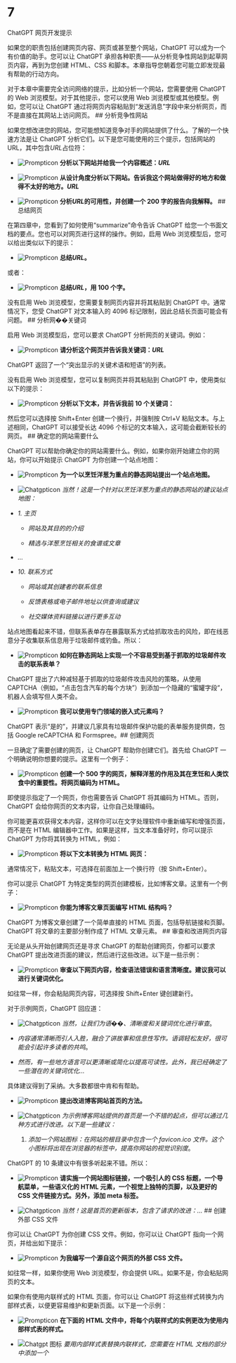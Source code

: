 # 7

ChatGPT 网页开发提示

如果您的职责包括创建网页内容、网页或甚至整个网站，ChatGPT 可以成为一个有价值的助手。您可以让 ChatGPT 承担各种职责——从分析竞争性网站到起草网页内容，再到为您创建 HTML、CSS 和脚本。本章指导您朝着您可能立即发现最有帮助的行动方向。

对于本章中需要完全访问网络的提示，比如分析一个网站，您需要使用 ChatGPT 的 Web 浏览模型。对于其他提示，您可以使用 Web 浏览模型或其他模型。例如，您可以让 ChatGPT 通过将网页内容粘贴到“发送消息”字段中来分析网页，而不是直接在其网站上访问网页。  ## 分析竞争性网站

如果您想改进您的网站，您可能想知道竞争对手的网站提供了什么。了解的一个快速方法是让 ChatGPT 分析它们。以下是您可能使用的三个提示，包括网站的 URL，其中包含*URL*占位符：

+   ![Prompticon](img/prompticon.png) **分析以下网站并给我一个内容概述：*URL***

+   ![Prompticon](img/prompticon.png) **从设计角度分析以下网站。告诉我这个网站做得好的地方和做得不太好的地方。*URL***

+   ![Prompticon](img/prompticon.png) **分析*URL*的可用性，并创建一个 200 字的报告向我解释。**  ## 总结网页

在第四章中，您看到了如何使用“summarize”命令告诉 ChatGPT 给您一个书面文档的要点。您也可以对网页进行这样的操作。例如，启用 Web 浏览模型后，您可以给出类似以下的提示：

+   ![Prompticon](img/prompticon.png) **总结*URL*。**

或者：

+   ![Prompticon](img/prompticon.png) **总结*URL*，用 100 个字。**

没有启用 Web 浏览模型，您需要复制网页内容并将其粘贴到 ChatGPT 中。通常情况下，您受 ChatGPT 对文本输入的 4096 标记限制，因此总结长页面可能会有问题。  ## 分析网��关键词

启用 Web 浏览模型后，您可以要求 ChatGPT 分析网页的关键词。例如：

+   ![Prompticon](img/prompticon.png) **请分析这个网页并告诉我关键词：*URL***

ChatGPT 返回了一个“突出显示的关键术语和短语”的列表。

没有启用 Web 浏览模型，您可以复制网页并将其粘贴到 ChatGPT 中，使用类似以下的提示：

+   ![Prompticon](img/prompticon.png) **分析以下文本，并告诉我前 10 个关键词：**

然后您可以选择按 Shift+Enter 创建一个换行，并强制按 Ctrl+V 粘贴文本。与上述相同，ChatGPT 可以接受长达 4096 个标记的文本输入，这可能会截断较长的网页。  ## 确定您的网站需要什么

ChatGPT 可以帮助你确定你的网站需要什么。例如，如果你刚开始建立你的网站，你可以开始提示 ChatGPT 为你创建一个站点地图：

+   ![Prompticon](img/prompticon.png) **为一个以烹饪洋葱为重点的静态网站提出一个站点地图。**

+   ![Chatgpticon](img/chatgpticon.png) *当然！这是一个针对以烹饪洋葱为重点的静态网站的建议站点地图：*

+   *1\. 主页*

    +   *网站及其目的的介绍*

    +   *精选与洋葱烹饪相关的食谱或文章*

+   *…*

+   *10\. 联系方式*

    +   *网站或其创建者的联系信息*

    +   *反馈表格或电子邮件地址以供查询或建议*

    +   *社交媒体资料链接以进行更多互动*

站点地图看起来不错，但联系表单存在暴露联系方式给抓取攻击的风险，即在线恶意分子收集联系信息用于垃圾邮件或钓鱼。所以：

+   ![Prompticon](img/prompticon.png) **如何在静态网站上实现一个不容易受到基于抓取的垃圾邮件攻击的联系表单？**

ChatGPT 提出了六种减轻基于抓取的垃圾邮件攻击风险的策略，从使用 CAPTCHA（例如，“点击包含汽车的每个方块”）到添加一个隐藏的“蜜罐字段”，机器人会填写但人类不会。

+   ![Prompticon](img/prompticon.png) **我可以使用专门领域的嵌入式元素吗？**

ChatGPT 表示“是的”，并建议几家具有垃圾邮件保护功能的表单服务提供商，包括 Google reCAPTCHA 和 Formspree。## 创建网页

一旦确定了需要创建的网页，让 ChatGPT 帮助你创建它们。首先给 ChatGPT 一个明确说明你想要的提示。这里有一个例子：

+   ![Prompticon](img/prompticon.png) **创建一个 500 字的网页，解释洋葱的作用及其在烹饪和人类饮食中的重要性。将网页编码为 HTML。**

即使提示指定了一个网页，你也需要告诉 ChatGPT 将其编码为 HTML。否则，ChatGPT 会给你网页的文本内容，让你自己处理编码。

你可能更喜欢获得文本内容，这样你可以在文字处理软件中重新编写和增强页面，而不是在 HTML 编辑器中工作。如果是这样，当文本准备好时，你可以提示 ChatGPT 为你将其转换为 HTML，例如：

+   ![Prompticon](img/prompticon.png) **将以下文本转换为 HTML 网页：**

通常情况下，粘贴文本，可选择在前面加上一个换行符（按 Shift+Enter）。

你可以提示 ChatGPT 为特定类型的网页创建模板，比如博客文章。这里有一个例子：

+   ![Prompticon](img/prompticon.png) **你能为博客文章页面编写 HTML 结构吗？**

ChatGPT 为博客文章创建了一个简单直接的 HTML 页面，包括导航链接和页脚。ChatGPT 将文章的主要部分制作成了 HTML 文章元素。  ## 审查和改进网页内容

无论是从头开始创建网页还是寻求 ChatGPT 的帮助创建网页，你都可以要求 ChatGPT 提出改进页面的建议，然后进行这些改进。以下是一些示例：

+   ![Prompticon](img/prompticon.png) **审查以下网页内容，检查语法错误和语言清晰度。建议我可以进行关键词优化。**

如往常一样，你会粘贴网页内容，可选择按 Shift+Enter 键创建新行。

对于示例网页，ChatGPT 回应道：

+   ![Chatgpticon](img/chatgpticon.png) *当然，让我们为语��、清晰度和关键词优化进行审查*。

+   *内容通常清晰而引人入胜，融合了讲故事和信息性写作。语调轻松友好，很可能会引起许多读者的共鸣*。

+   *然而，有一些地方语言可以更清晰或简化以提高可读性。此外，我已经确定了一些潜在的关键词优化…*

具体建议得到了采纳。大多数都很中肯和有帮助。

+   ![Prompticon](img/prompticon.png) **提出改进博客网站首页的方法。**

+   ![Chatgpticon](img/chatgpticon.png) *为示例博客网站提供的首页是一个不错的起点，但可以通过几种方式进行改进。以下是一些建议：*

    1.  *添加一个网站图标：在网站的根目录中包含一个 favicon.ico 文件。这个小图标将出现在浏览器的标签中，提高你网站的视觉识别度*。

ChatGPT 的 10 条建议中有很多听起来不错。所以：

+   ![Prompticon](img/prompticon.png) **请实施一个网站图标链接，一个吸引人的 CSS 标题，一个导航菜单，一些语义化的 HTML 元素，一个视觉上独特的页脚，以及更好的 CSS 文件链接方式。另外，添加 meta 标签。**

+   ![Chatgpticon](img/chatgpticon.png) *当然！这是首页的更新版本，包含了请求的改进：…*  ## 创建外部 CSS 文件

你可以让 ChatGPT 为你创建 CSS 文件。例如，你可以让 ChatGPT 指向一个网页，并给出如下提示：

+   ![Prompticon](img/prompticon.png) **为我编写一个源自这个网页的外部 CSS 文件。**

如往常一样，如果你使用 Web 浏览模型，你会提供 URL。如果不是，你会粘贴网页的文本。

如果你有使用内联样式的 HTML 页面，你可以让 ChatGPT 将这些样式转换为内部样式表，以便更容易维护和更新页面。以下是一个示例：

+   ![Prompticon](img/prompticon.png) **在下面的 HTML 文件中，将每个内联样式的实例更改为使用内部样式表的样式。**

+   ![Chatgpt 图标](img/chatgpticon.png) *要用内部样式表替换内联样式，您需要在 HTML 文档的<head>部分中添加一个<style>块，并创建适当的 CSS 选择器。我们将创建两个类：.table1 和.table2，分别分配给您的表。这是更新后的 HTML：*

正如你所看到的，ChatGPT 很好地处理了这个任务。同样，ChatGPT 很好地将 HTML 文档从内部样式切换到它创建的外部 CSS 文件。这是我使用的提示：

+   ![提示图标](img/prompticon.png) **在下面的 HTML 文件中，请将每个内部样式实例更改为外部 CSS 文件中的样式。创建 CSS 文件并将其命名为 styles42.css。**  ## 为网页编写脚本

除了擅长创建和操作 HTML 和 CSS 之外，ChatGPT 还可以处理各种编程语言。我们将在第八章更详细地讨论这种能力，但在谈论网页工作时，您可能希望让 ChatGPT 为您的网站编写脚本。

你只需要一个合适的提示。这里有一个例子：

+   ![提示图标](img/prompticon.png) **编写一个 Python 脚本，生成一个摘要页面，其中包含/blog-posts/目录中每个文件的标题和前几行，并链接到它们，就像 WordPress 以逆时间顺序总结帖子一样。**

+   ![Chatgpt 图标](img/chatgpticon.png) *当然！这是一个示例 Python 脚本，生成一个摘要页面，其中包含/blog-posts/目录中每个 HTML 文件的标题和前几行，并以逆时间顺序链接到它们：*

这个脚本需要安装 BeautifulSoup 库，但当我提示时，ChatGPT 很乐意改用另一个库：

+   ![提示图标](img/prompticon.png) **你能修改脚本以使用 LXML 吗？**

+   ![Chatgpt 图标](img/chatgpticon.png) *当然！这是修改后的脚本版本，使用 lxml 而不是 BeautifulSoup 来解析 HTML 文件：*

这个脚本的版本运行良好，但运行时间有点长。但只需一个快速提示，就足以说服 ChatGPT 将脚本改写为 Rust，运行速度更快：

+   ![提示图标](img/prompticon.png) **请使用 Rust 编写类似的实现。**
